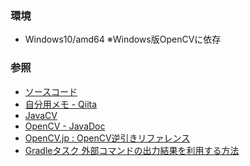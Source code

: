 
### 環境
- Windows10/amd64 ※Windows版OpenCVに依存


### 参照
- [ソースコード](https://github.com/kyoya-p/samples/tree/master/2022/OpenCV)
- [自分用メモ - Qiita]()
- [JavaCV](https://docs.opencv.org/4.x/d1/d0a/tutorial_java_eclipse.html)
- [OpenCV - JavaDoc](https://docs.opencv.org/4.x/javadoc/index.html)
- [OpenCV.jp : OpenCV逆引きリファレンス](http://opencv.jp/cookbook/)
- [Gradleタスク 外部コマンドの出力結果を利用する方法](https://programwiz.org/2022/01/23/gradle-task-using-external-command/)